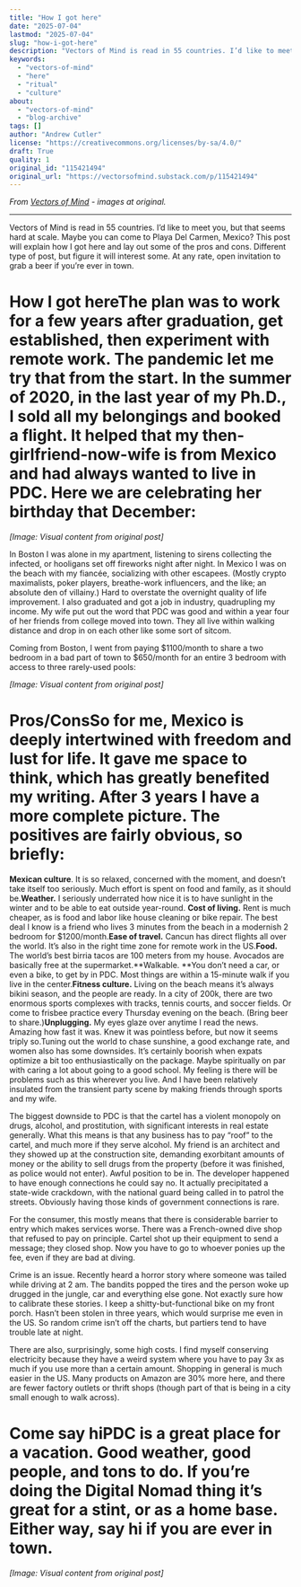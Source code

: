 ```yaml
---
title: "How I got here"
date: "2025-07-04"
lastmod: "2025-07-04"
slug: "how-i-got-here"
description: "Vectors of Mind is read in 55 countries. I’d like to meet you, but that seems hard at scale. Maybe you can come to Playa Del Carmen, Mexico? This post will explain how I got here and lay out some of t..."
keywords:
  - "vectors-of-mind"
  - "here"
  - "ritual"
  - "culture"
about:
  - "vectors-of-mind"
  - "blog-archive"
tags: []
author: "Andrew Cutler"
license: "https://creativecommons.org/licenses/by-sa/4.0/"
draft: True
quality: 1
original_id: "115421494"
original_url: "https://vectorsofmind.substack.com/p/115421494"
---
```

*From [Vectors of Mind](https://vectorsofmind.substack.com/p/115421494) - images at original.*

---

Vectors of Mind is read in 55 countries. I’d like to meet you, but that seems hard at scale. Maybe you can come to Playa Del Carmen, Mexico? This post will explain how I got here and lay out some of the pros and cons. Different type of post, but figure it will interest some. At any rate, open invitation to grab a beer if you’re ever in town.

# How I got hereThe plan was to work for a few years after graduation, get established, then experiment with remote work. The pandemic let me try that from the start. In the summer of 2020, in the last year of my Ph.D., I sold all my belongings and booked a flight. It helped that my then-girlfriend-now-wife is from Mexico and had always wanted to live in PDC. Here we are celebrating her birthday that December:

*[Image: Visual content from original post]*

In Boston I was alone in my apartment, listening to sirens collecting the infected, or hooligans set off fireworks night after night. In Mexico I was on the beach with my fiancée, socializing with other escapees. (Mostly crypto maximalists, poker players, breathe-work influencers, and the like; an absolute den of villainy.) Hard to overstate the overnight quality of life improvement. I also graduated and got a job in industry, quadrupling my income. My wife put out the word that PDC was good and within a year four of her friends from college moved into town. They all live within walking distance and drop in on each other like some sort of sitcom. 

Coming from Boston, I went from paying $1100/month to share a two bedroom in a bad part of town to $650/month for an entire 3 bedroom with access to three rarely-used pools:

*[Image: Visual content from original post]*

# Pros/ConsSo for me, Mexico is deeply intertwined with freedom and lust for life. It gave me space to think, which has greatly benefited my writing. After 3 years I have a more complete picture. The positives are fairly obvious, so briefly:

**Mexican culture**. It is so relaxed, concerned with the moment, and doesn’t take itself too seriously. Much effort is spent on food and family, as it should be.**Weather.** I seriously underrated how nice it is to have sunlight in the winter and to be able to eat outside year-round. **Cost of living.** Rent is much cheaper, as is food and labor like house cleaning or bike repair. The best deal I know is a friend who lives 3 minutes from the beach in a modernish 2 bedroom for $1200/month.**Ease of travel.** Cancun has direct flights all over the world.  It’s also in the right time zone for remote work in the US.**Food.** The world’s best birria tacos are 100 meters from my house. Avocados are basically free at the supermarket.**Walkable. **You don’t need a car, or even a bike, to get by in PDC. Most things are within a 15-minute walk if you live in the center.**Fitness culture.** Living on the beach means it’s always bikini season, and the people are ready. In a city of 200k, there are two enormous sports complexes with tracks, tennis courts, and soccer fields. Or come to frisbee practice every Thursday evening on the beach. (Bring beer to share.)**Unplugging.** My eyes glaze over anytime I read the news. Amazing how fast it was. Knew it was pointless before, but now it seems triply so.Tuning out the world to chase sunshine, a good exchange rate, and women also has some downsides. It’s certainly boorish when expats optimize a bit too enthusiastically on the package. Maybe spiritually on par with caring a lot about going to a good school. My feeling is there will be problems such as this wherever you live. And I have been relatively insulated from the transient party scene by making friends through sports and my wife. 

The biggest downside to PDC is that the cartel has a violent monopoly on drugs, alcohol, and prostitution, with significant interests in real estate generally. What this means is that any business has to pay “roof” to the cartel, and much more if they serve alcohol. My friend is an architect and they showed up at the construction site, demanding exorbitant amounts of money or the ability to sell drugs from the property (before it was finished, as police would not enter). Awful position to be in. The developer happened to have enough connections he could say no. It actually precipitated a state-wide crackdown, with the national guard being called in to patrol the streets. Obviously having those kinds of government connections is rare.

For the consumer, this mostly means that there is considerable barrier to entry which makes services worse. There was a French-owned dive shop that refused to pay on principle. Cartel shot up their equipment to send a message; they closed shop. Now you have to go to whoever ponies up the fee, even if they are bad at diving.

Crime is an issue. Recently heard a horror story where someone was tailed while driving at 2 am. The bandits popped the tires and the person woke up drugged in the jungle, car and everything else gone. Not exactly sure how to calibrate these stories. I keep a shitty-but-functional bike on my front porch. Hasn’t been stolen in three years, which would surprise me even in the US. So random crime isn’t off the charts, but partiers tend to have trouble late at night.

There are also, surprisingly, some high costs. I find myself conserving electricity because they have a weird system where you have to pay 3x as much if you use more than a certain amount. Shopping in general is much easier in the US. Many products on Amazon are 30% more here, and there are fewer factory outlets or thrift shops (though part of that is being in a city small enough to walk across).

# Come say hiPDC is a great place for a vacation. Good weather, good people, and tons to do. If you’re doing the Digital Nomad thing it’s great for a stint, or as a home base. Either way, say hi if you are ever in town.

*[Image: Visual content from original post]*